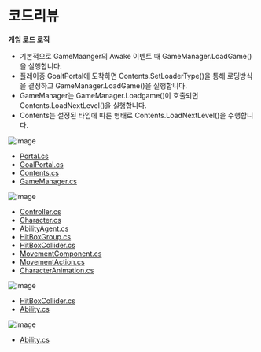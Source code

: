 # 코드리뷰
**게임 로드 로직**   
- 기본적으로 GameMaanger의 Awake 이벤트 때 GameManager.LoadGame()을 실행합니다.
- 플레이중 GoaltPortal에 도착하면 Contents.SetLoaderType()을 통해 로딩방식을 결정하고 GameManager.LoadGame()을 실행합니다.
- GameManager는 GameManager.Loadgame()이 호출되면 Contents.LoadNextLevel()을 실행합니다.
- Contents는 설정된 타입에 따른 형태로 Contents.LoadNextLevel()을 수행합니다.

![image](https://github.com/1506022022/Platformer/assets/88864717/39c3ea28-e56f-48ff-9fad-eba48031be68)
- [Portal.cs](https://github.com/1506022022/Platformer/blob/main/Contents/Portal/Portal.cs)   
- [GoalPortal.cs](https://github.com/1506022022/Platformer/blob/main/Contents/Portal/GoalPortal.cs)   
- [Contents.cs](https://github.com/1506022022/Platformer/blob/main/Core/Contents/Contents.cs)   
- [GameManager.cs](https://github.com/1506022022/Platformer/blob/main/GameManager/GameManager.cs)   

![image](https://github.com/1506022022/Platformer/assets/88864717/6a16584f-4d81-4d02-924e-1053fd65dc7d)
- [Controller.cs](https://github.com/1506022022/Platformer/blob/main/Character/Controller/PlayerCharacterController.cs)   
- [Character.cs](https://github.com/1506022022/Platformer/blob/main/Core/Character/Character.cs)   
- [AbilityAgent.cs](https://github.com/1506022022/Platformer/blob/main/Core/Combat/AbilityAgent.cs)   
- [HitBoxGroup.cs](https://github.com/1506022022/Platformer/blob/main/Core/HitBox/HitBoxGroup.cs)   
- [HitBoxCollider.cs](https://github.com/1506022022/Platformer/blob/main/Core/HitBox/HitBoxCollider.cs)   
- [MovementComponent.cs](https://github.com/1506022022/Platformer/blob/main/Character/Movement/MovementComponent.cs)   
- [MovementAction.cs](https://github.com/1506022022/Platformer/blob/main/Character/Movement/MovementAction.cs)   
- [CharacterAnimation.cs](https://github.com/1506022022/Platformer/blob/main/Core/Character/Animation/CharacterAnimation.cs)   

![image](https://github.com/1506022022/Platformer/assets/88864717/5126588d-1710-4e26-b3d1-21599db23039)
- [HitBoxCollider.cs](https://github.com/1506022022/Platformer/blob/main/Core/HitBox/HitBoxCollider.cs)   
- [Ability.cs](https://github.com/1506022022/Platformer/blob/main/Core/Combat/CombatAction/Ability.cs)   

![image](https://github.com/1506022022/Platformer/assets/88864717/de8b605f-fe84-4db5-8d1d-8fde1c65974e)
- [Ability.cs](https://github.com/1506022022/Platformer/blob/main/Core/Combat/CombatAction/Ability.cs)   
